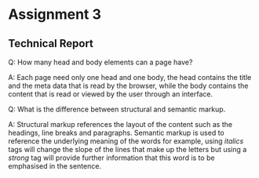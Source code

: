 # Assignment 3
## Technical Report

Q: How many head and body elements can a page have?

A: Each page need only one head and one body, the head contains the title
and the meta data that is read by the browser, while the body contains the
content that is read or viewed by the user through an interface.

Q: What is the difference between structural and semantic markup.

A: Structural markup references the layout of the content such as the
headings, line breaks and paragraphs. Semantic markup is used to reference the
underlying meaning of the words for example, using <i>italics</i> tags will change
the slope of the lines that make up the letters but using a <em>strong</em> tag
will provide further information that this word is to be emphasised in the
sentence.
